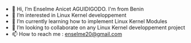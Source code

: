 - 👋 Hi, I’m Enselme Anicet AGUIDIGODO. I'm from Benin
- 👀 I’m interested in Linux Kernel developpement 
- 🌱 I’m currently learning how to implement Linux Kernel Modules
- 💞️ I’m looking to collaborate on any Linux Kernel developpement project
- 📫 How to reach me : enselme20@gmail.com

<!---
anicetEnselme/anicetEnselme is a ✨ special ✨ repository because its `README.md` (this file) appears on your GitHub profile.
You can click the Preview link to take a look at your changes.
--->
